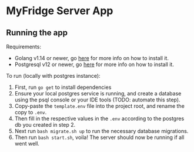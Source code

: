 # MyFridge Server App

## Running the app
Requirements:
- Golang v1.14 or newer, go [here](https://golang.org/doc/install) for more info on how to install it.
- Postgresql v12 or newer, go [here](https://www.postgresql.org/download/) for more info on how to install it.

To run (locally with postgres instance):
1. First, run `go get` to install dependencies
2. Ensure your local postgres service is running, and create a database using the psql console or your IDE tools (TODO: automate this step).
3. Copy-paste the `template.env` file into the project root, and rename the copy to `.env`.
4. Then fill in the respective values in the `.env` according to the postgres db you created in step 2.
5. Next run `bash migrate.sh up` to run the necessary database migrations.
6. Then run `bash start.sh`, voila! The server should now be running if all went well.